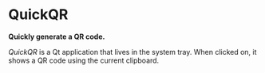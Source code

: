 # QuickQR

__Quickly generate a QR code.__

*QuickQR* is a Qt application that lives in the system tray.
When clicked on, it shows a QR code using the current clipboard.

